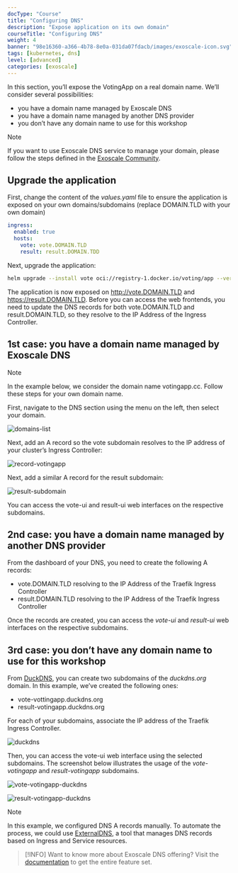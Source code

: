 ```yaml
---
docType: "Course"
title: "Configuring DNS"
description: "Expose application on its own domain"
courseTitle: "Configuring DNS"
weight: 4
banner: "98e16360-a366-4b78-8e0a-031da07fdacb/images/exoscale-icon.svg"
tags: [kubernetes, dns]
level: [advanced]
categories: [exoscale]
---
```


In this section, you’ll expose the VotingApp on a real domain name. We’ll consider several possibilities:

- you have a domain name managed by Exoscale DNS
- you have a domain name managed by another DNS provider
- you don’t have any domain name to use for this workshop

> [!NOTE]
> If you want to use Exoscale DNS service to manage your domain, please follow the steps defined in the [Exoscale Community](https://community.exoscale.com/product/dns/quick-start/).

## Upgrade the application

First, change the content of the *values.yaml* file to ensure the application is exposed on your own domains/subdomains (replace DOMAIN.TLD with your own domain)

```yaml {filename="values.yaml"}
ingress:
  enabled: true
  hosts:
    vote: vote.DOMAIN.TLD
    result: result.DOMAIN.TDD
```

Next, upgrade the application:

```bash
helm upgrade --install vote oci://registry-1.docker.io/voting/app --version v1.0.36 --namespace vote --create-namespace -f values.yaml
```

The application is now exposed on http://vote.DOMAIN.TLD and https://result.DOMAIN.TLD. Before you can access the web frontends, you need to update the DNS records for both vote.DOMAIN.TLD and result.DOMAIN.TLD, so they resolve to the IP Address of the Ingress Controller.

## 1st case: you have a domain name managed by Exoscale DNS

> [!NOTE]
> In the example below, we consider the domain name votingapp.cc. Follow these steps for your own domain name.

First, navigate to the DNS section using the menu on the left, then select your domain.

![domains-list](domains-list.png)

Next, add an A record so the vote subdomain resolves to the IP address of your cluster’s Ingress Controller:

![record-votingapp](record-votingapp.png)

Next, add a similar A record for the result subdomain:

![result-subdomain](result-subdomain.png)

You can access the vote-ui and result-ui web interfaces on the respective subdomains.

## 2nd case: you have a domain name managed by another DNS provider

From the dashboard of your DNS, you need to create the following A records:

- vote.DOMAIN.TLD resolving to the IP Address of the Traefik Ingress Controller
- result.DOMAIN.TLD resolving to the IP Address of the Traefik Ingress Controller

Once the records are created, you can access the *vote-ui* and *result-ui* web interfaces on the respective subdomains.

## 3rd case: you don’t have any domain name to use for this workshop

From [DuckDNS](https://duckdns.org), you can create two subdomains of the *duckdns.org* domain. In this example, we’ve created the following ones:

- vote-vottingapp.duckdns.org
- result-votingapp.duckdns.org

For each of your subdomains, associate the IP address of the Traefik Ingress Controller.

![duckdns](duckdns.png)

Then, you can access the vote-ui web interface using the selected subdomains. The screenshot below illustrates the usage of the *vote-votingapp* and *result-votingapp* subdomains.

![vote-votingapp-duckdns](vote-votingapp-duckdns.png)

![result-votingapp-duckdns](result-votingapp-duckdns.png)

> [!NOTE]
> In this example, we configured DNS A records manually. To automate the process, we could use [ExternalDNS](https://kubernetes-sigs.github.io/external-dns/latest/), a tool that manages DNS records based on Ingress and Service resources.

> [!INFO]
> Want to know more about Exoscale DNS offering? Visit the [documentation](https://community.exoscale.com/product/networking/dns/) to get the entire feature set.